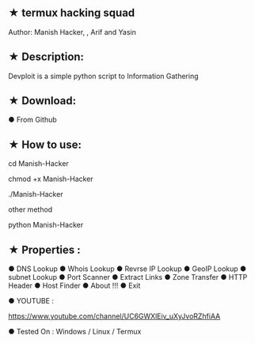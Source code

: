 ## ★ termux hacking squad

   Author: Manish Hacker, , Arif and Yasin

## ★ Description:

Devploit is a simple python script to Information Gathering 

## ★ Download:

● From Github

## ★ How to use:

cd Manish-Hacker

chmod +x Manish-Hacker

./Manish-Hacker

other method

python Manish-Hacker

## ★ Properties :

● DNS Lookup
● Whois Lookup
● Revrse IP Lookup
● GeoIP Lookup
● subnet Lookup
● Port Scanner
● Extract Links 
● Zone Transfer
● HTTP Header
● Host Finder
● About !!!
● Exit


● YOUTUBE : 

https://www.youtube.com/channel/UC6GWXlEiv_uXyJvoRZhfiAA


● Tested On : Windows / Linux / Termux

